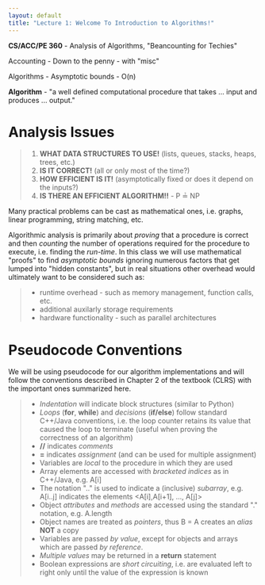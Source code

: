 ```yaml
---
layout: default
title: "Lecture 1: Welcome To Introduction to Algorithms!"
---
```


**CS/ACC/PE 360** - Analysis of Algorithms, "Beancounting for Techies"

Accounting - Down to the penny - with "misc"

Algorithms - Asymptotic bounds - O(n)

**Algorithm** - "a well defined computational procedure that takes ... input and produces ... output."

Analysis Issues
===============

> 1.  **WHAT DATA STRUCTURES TO USE!** (lists, queues, stacks, heaps, trees, etc.)
> 2.  **IS IT CORRECT!** (all or only most of the time?)
> 3.  **HOW EFFICIENT IS IT!** (asymptotically fixed or does it depend on the inputs?)
> 4.  **IS THERE AN EFFICIENT ALGORITHM!!** - P ≟ NP

Many practical problems can be cast as mathematical ones, i.e. graphs, linear programming, string matching, etc.

Algorithmic analysis is primarily about *proving* that a procedure is correct and then *counting* the number of operations required for the procedure to execute, i.e. finding the *run-time*. In this class we will use mathematical "proofs" to find *asymptotic bounds* ignoring numerous factors that get lumped into "hidden constants", but in real situations other overhead would ultimately want to be considered such as:

> -   runtime overhead - such as memory management, function calls, etc.
> -   additional auxilarly storage requirements
> -   hardware functionality - such as parallel architectures

Pseudocode Conventions
======================

We will be using pseudocode for our algorithm implementations and will follow the conventions described in Chapter 2 of the textbook (CLRS) with the important ones summarized here.

> -   *Indentation* will indicate block structures (similar to Python)
> -   *Loops* (**for**, **while**) and *decisions* (**if/else**) follow standard C++/Java conventions, i.e. the loop counter retains its value that caused the loop to terminate (useful when proving the correctness of an algorithm)
> -   **//** indicates *comments*
> -   **=** indicates *assignment* (and can be used for multiple assignment)
> -   Variables are *local* to the procedure in which they are used
> -   Array elements are accessed with *bracketed indices* as in C++/Java, e.g. A[i]
> -   The notation ".." is used to indicate a (inclusive) *subarray*, e.g. A[i..j] indicates the elements \<A[i],A[i+1], ..., A[j]\>
> -   Object *attributes* and *methods* are accessed using the standard "." notation, e.g. A.length
> -   Object names are treated as *pointers*, thus B = A creates an *alias* **NOT** a copy
> -   Variables are passed *by value*, except for objects and arrays which are passed *by reference*.
> -   *Multiple values* may be returned in a **return** statement
> -   Boolean expressions are *short circuiting*, i.e. are evaluated left to right only until the value of the expression is known


